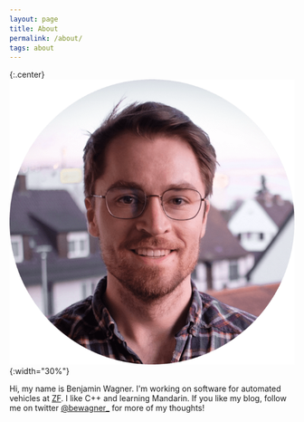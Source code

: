 ```yaml
---
layout: page
title: About
permalink: /about/
tags: about
---
```

{:.center}
![Benjamin Wagner](/images/about.png){:width="30%"}

Hi, my name is Benjamin Wagner. I'm working on software for automated vehicles at [ZF](https://www.zf.com/mobile/en/homepage/homepage.html).
I like C++ and learning Mandarin. 
If you like my blog, follow me on twitter [@bewagner_](https://twitter.com/bewagner_) for more of my thoughts!
